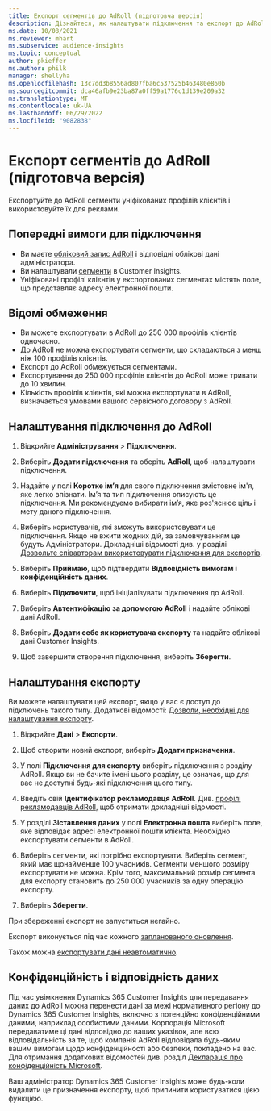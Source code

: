 ```yaml
---
title: Експорт сегментів до AdRoll (підготовча версія)
description: Дізнайтеся, як налаштувати підключення та експорт до AdRoll.
ms.date: 10/08/2021
ms.reviewer: mhart
ms.subservice: audience-insights
ms.topic: conceptual
author: pkieffer
ms.author: philk
manager: shellyha
ms.openlocfilehash: 13c7dd3b8556ad807fba6c537525b463480e860b
ms.sourcegitcommit: dca46afb9e23ba87a0ff59a1776c1d139e209a32
ms.translationtype: MT
ms.contentlocale: uk-UA
ms.lasthandoff: 06/29/2022
ms.locfileid: "9082838"
---
```

# <a name="export-segments-to-adroll-preview"></a>Експорт сегментів до AdRoll (підготовча версія)

Експортуйте до AdRoll сегменти уніфікованих профілів клієнтів і використовуйте їх для реклами. 

## <a name="prerequisites-for-a-connection"></a>Попередні вимоги для підключення

- Ви маєте [обліковий запис AdRoll](https://www.adroll.com/) і відповідні облікові дані адміністратора.
- Ви налаштували [сегменти](segments.md) в Customer Insights.
- Уніфіковані профілі клієнтів у експортованих сегментах містять поле, що представляє адресу електронної пошти.

## <a name="known-limitations"></a>Відомі обмеження

- Ви можете експортувати в AdRoll до 250 000 профілів клієнтів одночасно.
- До AdRoll не можна експортувати сегменти, що складаються з менш ніж 100 профілів клієнтів. 
- Експорт до AdRoll обмежується сегментами.
- Експортування до 250 000 профілів клієнтів до AdRoll може тривати до 10 хвилин. 
- Кількість профілів клієнтів, які можна експортувати в AdRoll, визначається умовами вашого сервісного договору з AdRoll.

## <a name="set-up-connection-to-adroll"></a>Налаштування підключення до AdRoll

1. Відкрийте **Адміністрування** > **Підключення**.

1. Виберіть **Додати підключення** та оберіть **AdRoll**, щоб налаштувати підключення.

1. Надайте у полі **Коротке ім’я** для свого підключення змістовне ім'я, яке легко впізнати. Ім’я та тип підключення описують це підключення. Ми рекомендуємо вибирати ім’я, яке роз'яснює ціль і мету даного підключення.

1. Виберіть користувачів, які зможуть використовувати це підключення. Якщо не вжити жодних дій, за замовчуванням це будуть Адміністратори. Докладніші відомості див. у розділі [Дозвольте співавторам використовувати підключення для експортів](connections.md#allow-contributors-to-use-a-connection-for-exports).

1. Виберіть **Приймаю**, щоб підтвердити **Відповідність вимогам і конфіденційність даних**.

1. Виберіть **Підключити**, щоб ініціалізувати підключення до AdRoll.

1. Виберіть **Автентифікацію за допомогою AdRoll** і надайте облікові дані AdRoll. 

1. Виберіть **Додати себе як користувача експорту** та надайте облікові дані Customer Insights.

1. Щоб завершити створення підключення, виберіть **Зберегти**.

## <a name="configure-an-export"></a>Налаштування експорту

Ви можете налаштувати цей експорт, якщо у вас є доступ до підключень такого типу. Додаткові відомості: [Дозволи, необхідні для налаштування експорту](export-destinations.md#set-up-a-new-export).

1. Відкрийте **Дані** > **Експорти**.

1. Щоб створити новий експорт, виберіть **Додати призначення**.

1. У полі **Підключення для експорту** виберіть підключення з розділу AdRoll. Якщо ви не бачите імені цього розділу, це означає, що для вас не доступні будь-які підключення цього типу.

1. Введіть свій **Ідентифікатор рекламодавця AdRoll**. Див. [профілі рекламодавців AdRoll](https://help.adroll.com/hc/articles/212011838-Advertiser-Profiles), щоб отримати докладніші відомості.

1. У розділі **Зіставлення даних** у полі **Електронна пошта** виберіть поле, яке відповідає адресі електронної пошти клієнта. Необхідно експортувати сегменти в AdRoll.

1. Виберіть сегменти, які потрібно експортувати. Виберіть сегмент, який має щонайменше 100 учасників. Сегменти меншого розміру експортувати не можна. Крім того, максимальний розмір сегмента для експорту становить до 250 000 учасників за одну операцію експорту. 

1. Виберіть **Зберегти**.

При збереженні експорт не запуститься негайно.

Експорт виконується під час кожного [запланованого оновлення](system.md#schedule-tab). 

Також можна [експортувати дані неавтоматично](export-destinations.md#run-exports-on-demand). 


## <a name="data-privacy-and-compliance"></a>Конфіденційність і відповідність даних

Під час увімкнення Dynamics 365 Customer Insights для передавання даних до AdRoll можна перенести дані за межі нормативного регіону до Dynamics 365 Customer Insights, включно з потенційно конфіденційними даними, наприклад особистими даними. Корпорація Microsoft передаватиме ці дані відповідно до ваших указівок, але всю відповідальність за те, щоб компанія AdRoll відповідала будь-яким вашим вимогам щодо конфіденційності або безпеки, покладено на вас. Для отримання додаткових відомостей див. розділ [Декларація про конфіденційність Microsoft](https://go.microsoft.com/fwlink/?linkid=396732).

Ваш адміністратор Dynamics 365 Customer Insights може будь-коли видалити це призначення експорту, щоб припинити користуватися цією функцією.
